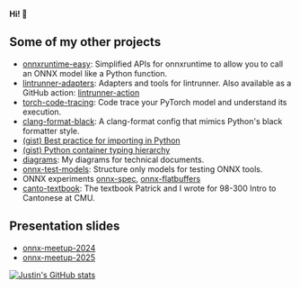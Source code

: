 **Hi! 👋**

## Some of my other projects

- [onnxruntime-easy](https://github.com/justinchuby/onnxruntime-easy): Simplified APIs for onnxruntime to allow you to call an ONNX model like a Python function.
- [lintrunner-adapters](https://github.com/justinchuby/lintrunner-adapters): Adapters and tools for lintrunner. Also available as a GitHub action: [lintrunner-action](https://github.com/justinchuby/lintrunner-action)
- [torch-code-tracing](https://github.com/justinchuby/torch-code-tracing): Code trace your PyTorch model and understand its execution.
- [clang-format-black](https://github.com/justinchuby/clang-format-black): A clang-format config that mimics Python's black formatter style.
- [(gist) Best practice for importing in Python](https://gist.github.com/justinchuby/9085242a53158f2fd7ae7aa650e55ee3)
- [(gist) Python container typing hierarchy](https://gist.github.com/justinchuby/4021cebe9e093f636759a88de325c85f)
- [diagrams](https://github.com/justinchuby/diagrams): My diagrams for technical documents.
- [onnx-test-models](https://github.com/justinchuby/onnx-test-models): Structure only models for testing ONNX tools.
- ONNX experiments [onnx-spec](https://github.com/justinchuby/onnx-spec), [onnx-flatbuffers](https://github.com/justinchuby/onnx-flatbuffers)
- [canto-textbook](https://github.com/justinchuby/canto-textbook): The textbook Patrick and I wrote for 98-300 Intro to Cantonese at CMU.

## Presentation slides

- [onnx-meetup-2024](https://github.com/justinchuby/onnx-meetup-2024)
- [onnx-meetup-2025](https://github.com/justinchuby/onnx-meetup-2025)

[![Justin's GitHub stats](https://github-readme-stats.vercel.app/api?username=justinchuby&count_private=true&show_icons=true)](https://github.com/justinchuby)
